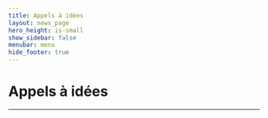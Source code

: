 ```yaml
---
title: Appels à idées
layout: news_page
hero_height: is-small
show_sidebar: false
menubar: menu
hide_footer: true
---
```

# Appels à idées

---
